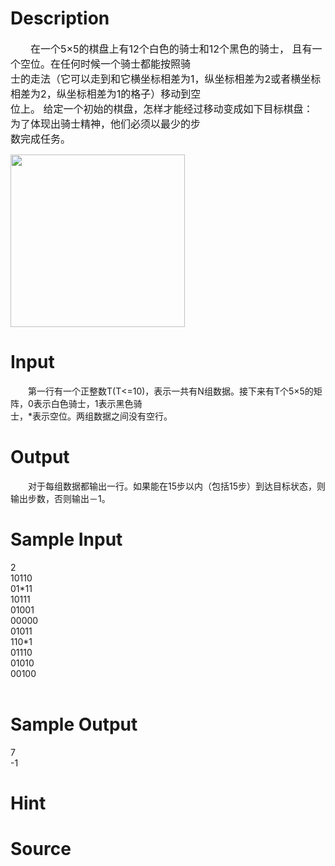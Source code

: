 
# Description

<div class="content"><p><span style="font-size: medium">　　在一个5×5的棋盘上有12个白色的骑士和12个黑色的骑士， 且有一个空位。在任何时候一个骑士都能按照骑<br/>
士的走法（它可以走到和它横坐标相差为1，纵坐标相差为2或者横坐标相差为2，纵坐标相差为1的格子）移动到空<br/>
位上。 给定一个初始的棋盘，怎样才能经过移动变成如下目标棋盘： 为了体现出骑士精神，他们必须以最少的步<br/>
数完成任务。<br/>
</span></p>
<p><span style="font-size: medium"><img width="279" height="276" alt="" src="/source/bzoj/1085/img/aHR0cHM6Ly9seWRzeS5jb20vSnVkZ2VPbmxpbmUvdXBsb2FkLzIwMTMwMy9hYS5qcGc=.jpg"/></span></p></div>

# Input

<div class="content"><p>　　第一行有一个正整数T(T&lt;=10)，表示一共有N组数据。接下来有T个5×5的矩阵，0表示白色骑士，1表示黑色骑<br/>
士，*表示空位。两组数据之间没有空行。</p></div>

# Output

<div class="content"><p>　　对于每组数据都输出一行。如果能在15步以内（包括15步）到达目标状态，则输出步数，否则输出－1。</p></div>

# Sample Input

<div class="content"><span class="sampledata">2<br/>
10110<br/>
01*11<br/>
10111<br/>
01001<br/>
00000<br/>
01011<br/>
110*1<br/>
01110<br/>
01010<br/>
00100<br/>
<br/>
</span></div>

# Sample Output

<div class="content"><span class="sampledata">7<br/>
-1<br/>
</span></div>

# Hint

<div class="content"><p></p></div>

# Source

<div class="content"><p><a href="problemset.php?search="></a></p></div>


